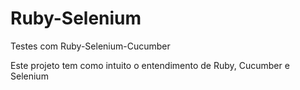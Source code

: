 # Ruby-Selenium
Testes com Ruby-Selenium-Cucumber

Este projeto tem como intuito o entendimento de Ruby, Cucumber e Selenium
